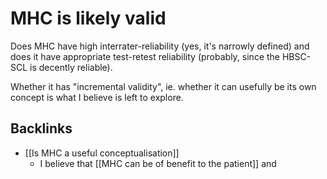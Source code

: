 # MHC is likely valid
Does MHC have high interrater-reliability (yes, it's narrowly defined) and does it have appropriate test-retest reliability (probably, since the HBSC-SCL is decently reliable).

Whether it has "incremental validity", ie. whether it can usefully be its own concept is what I believe is left to explore.

## Backlinks
* [[Is MHC a useful conceptualisation]]
	* I believe that [[MHC can be of benefit to the patient]] and

<!-- #Work -->

<!-- {BearID:7CC34DAD-3E3A-435C-AC9B-078399C42682-15756-0000130BD5ECBBB4} -->

